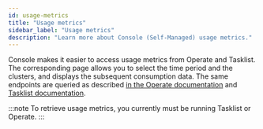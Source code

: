 ```yaml
---
id: usage-metrics
title: "Usage metrics"
sidebar_label: "Usage metrics"
description: "Learn more about Console (Self-Managed) usage metrics."
---
```


Console makes it easier to access usage metrics from Operate and Tasklist. The corresponding page allows you to select the time period and the clusters, and displays the subsequent consumption data. The same endpoints are queried as described [in the Operate documentation](../orchestration-cluster/operate-deployment/usage-metrics.md) and [Tasklist documentation](../orchestration-cluster/tasklist-deployment/usage-metrics.md).

:::note
To retrieve usage metrics, you currently must be running Tasklist or Operate.
:::

